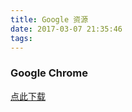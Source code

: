 ```yaml
---
title: Google 资源
date: 2017-03-07 21:35:46
tags:
---
```


### Google Chrome

[点此下载](https://dl.google.com/tag/s/appguid%3D%7B8A69D345-D564-463C-AFF1-A69D9E530F96%7D%26iid%3D%7B8AAABD56-04E1-8CF6-13F5-022D3F4DB175%7D%26lang%3Dzh-CN%26browser%3D4%26usagestats%3D0%26appname%3DGoogle%2520Chrome%26needsadmin%3Dprefers%26ap%3Dx64-stable-statsdef_1%26installdataindex%3Ddefaultbrowser/update2/installers/ChromeStandaloneSetup64.exe)
